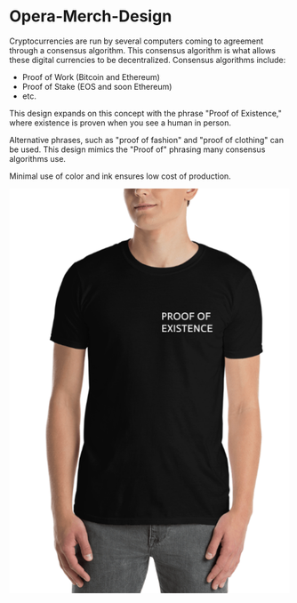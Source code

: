 # Opera-Merch-Design

Cryptocurrencies are run by several computers coming to agreement through a consensus algorithm. This consensus algorithm is what allows these digital currencies to be decentralized. Consensus algorithms include:

- Proof of Work (Bitcoin and Ethereum)
- Proof of Stake (EOS and soon Ethereum)
- etc.

This design expands on this concept with the phrase "Proof of Existence," where existence is proven when you see a human in person.

Alternative phrases, such as "proof of fashion" and "proof of clothing" can be used. This design mimics the "Proof of" phrasing many consensus algorithms use.

Minimal use of color and ink ensures low cost of production. 

![black shirt](./png/txtblackshirt.png)
